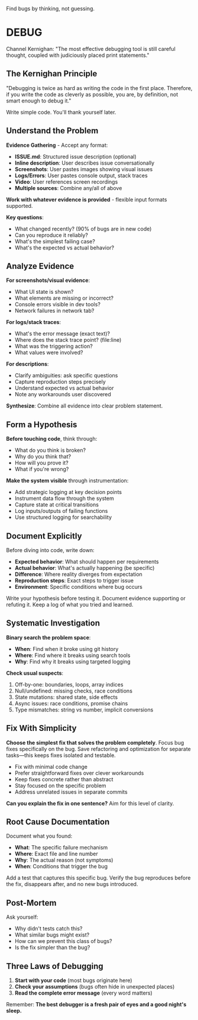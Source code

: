 Find bugs by thinking, not guessing.

# DEBUG

Channel Kernighan: "The most effective debugging tool is still careful thought, coupled with judiciously placed print statements."

## The Kernighan Principle

"Debugging is twice as hard as writing the code in the first place. Therefore, if you write the code as cleverly as possible, you are, by definition, not smart enough to debug it."

Write simple code. You'll thank yourself later.

## Understand the Problem

**Evidence Gathering** - Accept any format:
- **ISSUE.md**: Structured issue description (optional)
- **Inline description**: User describes issue conversationally
- **Screenshots**: User pastes images showing visual issues
- **Logs/Errors**: User pastes console output, stack traces
- **Video**: User references screen recordings
- **Multiple sources**: Combine any/all of above

**Work with whatever evidence is provided** - flexible input formats supported.

**Key questions**:
- What changed recently? (90% of bugs are in new code)
- Can you reproduce it reliably?
- What's the simplest failing case?
- What's the expected vs actual behavior?

## Analyze Evidence

**For screenshots/visual evidence**:
- What UI state is shown?
- What elements are missing or incorrect?
- Console errors visible in dev tools?
- Network failures in network tab?

**For logs/stack traces**:
- What's the error message (exact text)?
- Where does the stack trace point? (file:line)
- What was the triggering action?
- What values were involved?

**For descriptions**:
- Clarify ambiguities: ask specific questions
- Capture reproduction steps precisely
- Understand expected vs actual behavior
- Note any workarounds user discovered

**Synthesize**: Combine all evidence into clear problem statement.

## Form a Hypothesis

**Before touching code**, think through:
- What do you think is broken?
- Why do you think that?
- How will you prove it?
- What if you're wrong?

**Make the system visible** through instrumentation:
- Add strategic logging at key decision points
- Instrument data flow through the system
- Capture state at critical transitions
- Log inputs/outputs of failing functions
- Use structured logging for searchability

## Document Explicitly

Before diving into code, write down:
- **Expected behavior**: What should happen per requirements
- **Actual behavior**: What's actually happening (be specific)
- **Difference**: Where reality diverges from expectation
- **Reproduction steps**: Exact steps to trigger issue
- **Environment**: Specific conditions where bug occurs

Write your hypothesis before testing it. Document evidence supporting or refuting it. Keep a log of what you tried and learned.

## Systematic Investigation

**Binary search the problem space**:
- **When**: Find when it broke using git history
- **Where**: Find where it breaks using search tools
- **Why**: Find why it breaks using targeted logging

**Check usual suspects**:
1. Off-by-one: boundaries, loops, array indices
2. Null/undefined: missing checks, race conditions
3. State mutations: shared state, side effects
4. Async issues: race conditions, promise chains
5. Type mismatches: string vs number, implicit conversions

## Fix With Simplicity

**Choose the simplest fix that solves the problem completely**. Focus bug fixes specifically on the bug. Save refactoring and optimization for separate tasks—this keeps fixes isolated and testable.

- Fix with minimal code change
- Prefer straightforward fixes over clever workarounds
- Keep fixes concrete rather than abstract
- Stay focused on the specific problem
- Address unrelated issues in separate commits

**Can you explain the fix in one sentence?** Aim for this level of clarity.

## Root Cause Documentation

Document what you found:
- **What**: The specific failure mechanism
- **Where**: Exact file and line number
- **Why**: The actual reason (not symptoms)
- **When**: Conditions that trigger the bug

Add a test that captures this specific bug. Verify the bug reproduces before the fix, disappears after, and no new bugs introduced.

## Post-Mortem

Ask yourself:
- Why didn't tests catch this?
- What similar bugs might exist?
- How can we prevent this class of bugs?
- Is the fix simpler than the bug?

## Three Laws of Debugging

1. **Start with your code** (most bugs originate here)
2. **Check your assumptions** (bugs often hide in unexpected places)
3. **Read the complete error message** (every word matters)

Remember: **The best debugger is a fresh pair of eyes and a good night's sleep.**
